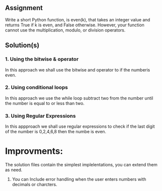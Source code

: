 ## Assignment

Write a short Python function, is even(k), that takes an integer value and
returns True if k is even, and False otherwise. However, your function
cannot use the multiplication, modulo, or division operators.

## Solution(s)
### 1. Using the bitwise & operator
In this approach we shall use the bitwise and operator to if the numberis even.
### 2. Using conditional loops
In this approach we use the while loop subtract two from the number until the number is equal to or less than two.
### 3. Using Regular Expressions
In this appproach we shall use regular expressions to check if the last digit of the number is 0,2,4,6,8 then the numbe is even.

# Improvments:
  The solution files contain the simplest implelentations, you can extend them as need.
  
  1. You can Include error handling when the user  enters numbers with decimals or charcters.
